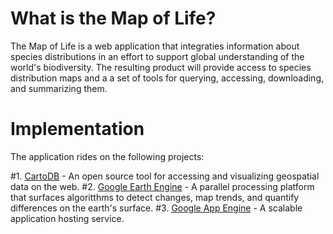 # What is the Map of Life?

The Map of Life is a web application that integraties information about species distributions in an effort to support global understanding of the world's biodiversity. The resulting product will provide access to species distribution maps and a a set of tools for querying, accessing, downloading, and summarizing them. 

# Implementation

The application rides on the following projects:

#1. [CartoDB](https://github.com/vizzuality/cartodb) - An open source tool for accessing and visualizing geospatial data on the web.
#2. [Google Earth Engine](http://earthengine.google.org) - A parallel processing platform that surfaces algoritthms to detect changes, map trends, and quantify differences on the earth's surface.
#3. [Google App Engine](http://code.google.com/appengine) - A scalable application hosting service.




